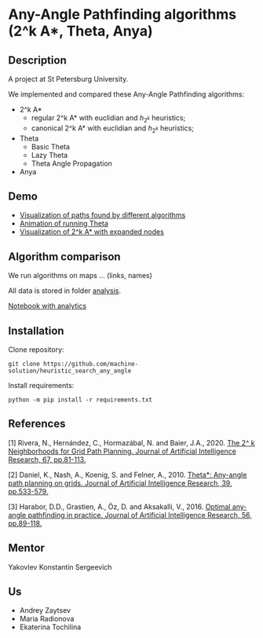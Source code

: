 # Any-Angle Pathfinding algorithms (2^k A*, Theta, Anya)

## Description

A project at St Petersburg University.

We implemented and compared these Any-Angle Pathfinding algorithms:
- 2^k A\*
    - regular 2^k A\* with euclidian and $h_{2^k}$ heuristics;
    - canonical 2^k A\* with euclidian and $h_{2^k}$ heuristics;
- Theta
    - Basic Theta
    - Lazy Theta
    - Theta Angle Propagation
- Anya

## Demo

- [Visualization of paths found by different algorithms](demo/main_demo.ipynb)
- [Animation of running Theta](demo/animation_for_theta.ipynb)
- [Visualization of 2^k A* with expanded nodes](demo/extra_plots_for_2k_astar.ipynb)

## Algorithm comparison

We run algorithms on maps ... (links, names)

All data is stored in folder [analysis](analysis).

[Notebook with analytics](https://github.com/machine-solution/heuristic_search_any_angle/blob/restructure/graphics.ipynb)

## Installation

Clone repository:
```
git clone https://github.com/machine-solution/heuristic_search_any_angle
```

Install requirements:
```
python -m pip install -r requirements.txt
```

## References

[1] Rivera, N., Hernández, C., Hormazábal, N. and Baier, J.A., 2020. [The 2^ k Neighborhoods for Grid Path Planning. Journal of Artificial Intelligence Research, 67, pp.81-113.](https://www.jair.org/index.php/jair/article/view/11383)

[2] Daniel, K., Nash, A., Koenig, S. and Felner, A., 2010. [Theta*: Any-angle path planning on grids. Journal of Artificial Intelligence Research, 39, pp.533-579.](https://www.jair.org/index.php/jair/article/view/10676)

[3] Harabor, D.D., Grastien, A., Öz, D. and Aksakalli, V., 2016. [Optimal any-angle pathfinding in practice. Journal of Artificial Intelligence Research, 56, pp.89-118.](https://www.jair.org/index.php/jair/article/view/11383)

## Mentor

Yakovlev Konstantin Sergeevich

## Us

- Andrey Zaytsev
- Maria Radionova
- Ekaterina Tochilina
